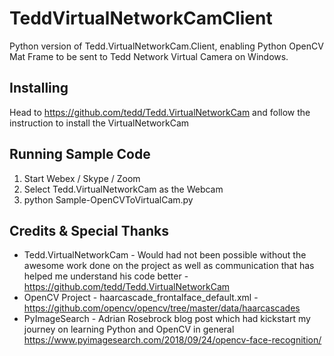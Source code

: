 # TeddVirtualNetworkCamClient
Python version of Tedd.VirtualNetworkCam.Client, enabling Python OpenCV Mat Frame to be sent to Tedd Network Virtual Camera on Windows.

## Installing
Head to https://github.com/tedd/Tedd.VirtualNetworkCam and follow the instruction to install the VirtualNetworkCam

## Running Sample Code
1. Start Webex / Skype / Zoom
2. Select Tedd.VirtualNetworkCam as the Webcam
2. python Sample-OpenCVToVirtualCam.py

## Credits & Special Thanks
- Tedd.VirtualNetworkCam - Would had not been possible without the awesome work done on the project as well as communication that has helped me understand his code better - https://github.com/tedd/Tedd.VirtualNetworkCam
- OpenCV Project - haarcascade_frontalface_default.xml - https://github.com/opencv/opencv/tree/master/data/haarcascades
- PyImageSearch - Adrian Rosebrock blog post which had kickstart my journey on learning Python and OpenCV in general https://www.pyimagesearch.com/2018/09/24/opencv-face-recognition/